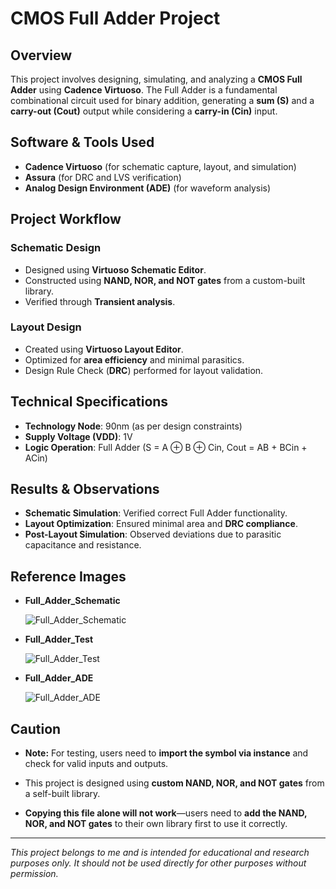 # CMOS Full Adder Project

## Overview

This project involves designing, simulating, and analyzing a **CMOS Full Adder** using **Cadence Virtuoso**. The Full Adder is a fundamental combinational circuit used for binary addition, generating a **sum (S)** and a **carry-out (Cout)** output while considering a **carry-in (Cin)** input.

## Software & Tools Used

- **Cadence Virtuoso** (for schematic capture, layout, and simulation)
- **Assura** (for DRC and LVS verification)
- **Analog Design Environment (ADE)** (for waveform analysis)

## Project Workflow

### Schematic Design

- Designed using **Virtuoso Schematic Editor**.
- Constructed using **NAND, NOR, and NOT gates** from a custom-built library.
- Verified through **Transient analysis**.

### Layout Design

- Created using **Virtuoso Layout Editor**.
- Optimized for **area efficiency** and minimal parasitics.
- Design Rule Check (**DRC**) performed for layout validation.

## Technical Specifications

- **Technology Node**: 90nm (as per design constraints)
- **Supply Voltage (VDD)**: 1V
- **Logic Operation**: Full Adder (S = A ⊕ B ⊕ Cin, Cout = AB + BCin + ACin)

## Results & Observations

- **Schematic Simulation**: Verified correct Full Adder functionality.
- **Layout Optimization**: Ensured minimal area and **DRC compliance**.
- **Post-Layout Simulation**: Observed deviations due to parasitic capacitance and resistance.

## Reference Images

- **Full\_Adder\_Schematic**

  ![Full_Adder_Schematic](https://github.com/user-attachments/assets/6806d563-2fb1-49e5-aef9-b5d8f50f48d8)

- **Full\_Adder\_Test**

  ![Full_Adder_Test](https://github.com/user-attachments/assets/8ac97aa5-596a-40a1-804e-ca7acd3a5f49)

- **Full\_Adder\_ADE**

  ![Full_Adder_ADE](https://github.com/user-attachments/assets/1c07d6fd-cea8-4756-b805-967a74cb7e96)


## Caution

- **Note:** For testing, users need to **import the symbol via instance** and check for valid inputs and outputs.

- This project is designed using **custom NAND, NOR, and NOT gates** from a self-built library.

- **Copying this file alone will not work**—users need to **add the NAND, NOR, and NOT gates** to their own library first to use it correctly.

---

*This project belongs to me and is intended for educational and research purposes only. It should not be used directly for other purposes without permission.*


